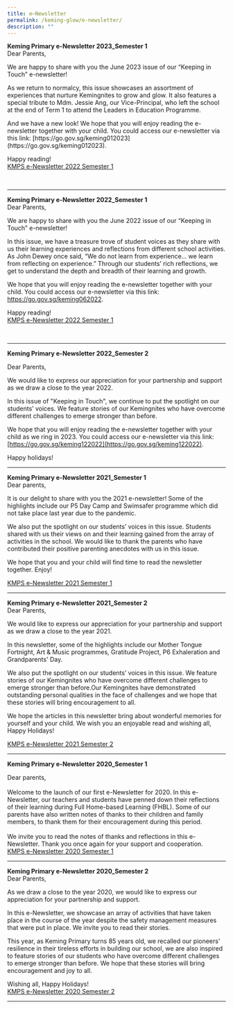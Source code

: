 ```yaml
---
title: e–Newsletter
permalink: /keming-glow/e-newsletter/
description: ""
---
```

<p><strong>Keming Primary e-Newsletter 2023_Semester 1</strong><br>Dear Parents,</p>
<p>We are happy to share with you the June 2023 issue of our “Keeping in Touch” e-newsletter!</p>
<p>As we return to normalcy, this issue showcases an assortment of experiences that nurture Kemingnites to grow and glow. It also features a special tribute to Mdm. Jessie Ang, our Vice-Principal, who left the school at the end of Term 1 to attend the Leaders in Education Programme.</p>
<p>And we have a new look!&nbsp;We hope that you will enjoy reading the e-newsletter together with your child. You could access our e-newsletter via this link: [https://go.gov.sg/keming012023](https://go.gov.sg/keming012023).</p>
<p>Happy reading!<br>
<a href="/files/newsletter_kmps_sem%202_full.pdf" target="">KMPS e-Newsletter 2022 Semester 1</a></p>
<br>
<hr>
<p><strong>Keming Primary e-Newsletter 2022_Semester 1</strong><br>Dear Parents,</p>
<p>We are happy to share with you the June 2022 issue of our “Keeping in Touch” e-newsletter!</p>
<p>In this issue, we have a treasure trove of student voices as they share with us their learning experiences and reflections from different school activities. As John Dewey once said, “We do not learn from experience… we learn from reflecting on experience.” Through our students’ rich reflections, we get to understand the depth and breadth of their learning and growth.</p>
<p>We hope that you will enjoy reading the e-newsletter together with your child. You could access our e-newsletter via this link: <a href="https://go.gov.sg/keming062022">https://go.gov.sg/keming062022</a>.</p>
<p>Happy reading!<br>
<a href="/files/newsletter_kmps_sem%202_full.pdf" target="">KMPS e-Newsletter 2022 Semester 1</a></p>
<br>
<hr>

**Keming Primary e-Newsletter 2022_Semester 2**

Dear Parents,

We would like to express our appreciation for your partnership and support as we draw a close to the year 2022.&nbsp;&nbsp;

In this issue of "Keeping in Touch", we continue to put the spotlight on our students’ voices. We feature stories of our Kemingnites who have overcome different challenges to emerge stronger than before. &nbsp;

We hope that you will enjoy reading the e-newsletter together with your child as we ring in 2023. You could access our e-newsletter via this link: [https://go.gov.sg/keming122022](https://go.gov.sg/keming122022).

Happy holidays!&nbsp;
<hr>
<p><strong>Keming Primary e-Newsletter 2021_Semester 1<br></strong>Dear parents,</p>
<p>It is our delight to share with you the 2021 e-newsletter! Some of the highlights include our P5 Day Camp and Swimsafer programme which did not take place last year due to the pandemic.</p>
<p>We also put the spotlight on our students’ voices in this issue. Students shared with us their views on and their learning gained from the array of activities in the school. We would like to thank the parents who have contributed their positive parenting anecdotes with us in this issue.</p>
<p>We hope that you and your child will find time to read the newsletter together. Enjoy!</p>
<p><a href="/files/Semester%201%20newsletter%202021.pdf" target="">KMPS e-Newsletter 2021 Semester 1</a></p>
<hr>

<p><strong>Keming Primary e-Newsletter 2021_Semester 2<br></strong>Dear Parents,</p>
<p>We would like to express our appreciation for your partnership and support as we draw a close to the year 2021.</p>
<p>In this newsletter, some of the highlights include our Mother Tongue Fortnight, Art &amp; Music programmes, Gratitude Project, P6 Exhaleration and Grandparents' Day.&nbsp;</p>
<p>We also put the spotlight on our students’ voices in this issue. We feature stories of our Kemingnites who have overcome different challenges to emerge stronger than before.Our Kemingnites have demonstrated outstanding personal qualities in the face of challenges and we hope that these stories will bring encouragement to all.</p>
<p>We hope the articles in this newsletter bring about wonderful memories for yourself and your child. We wish you an enjoyable read and wishing all, Happy Holidays!&nbsp;</p>
<p><a href="/files/2021%20Semester%202%20E-newsletter.pdf" target="">KMPS e-Newsletter 2021 Semester 2</a></p>
<hr>
<p><strong>Keming Primary e-Newsletter 2020_Semester 1</strong></p>
<p>Dear parents,<br><br>Welcome to the launch of our first e-Newsletter for 2020. In this e-Newsletter, our teachers and students have penned down their reflections of their learning during Full Home-based Learning (FHBL). Some of our parents have also written notes of thanks to their children and family members, to thank them for their encouragement during this period.<br><br>We invite you to read the notes of thanks and reflections in this e-Newsletter. Thank you once again for your support and cooperation.<br><a href="/files/KMPS%20e-Newsletter%202020_Sem%201.pdf" target="_blank" rel="noopener">KMPS e-Newsletter 2020 Semester 1</a></p>
<hr>
<p><strong>Keming Primary e-Newsletter 2020_Semester 2<br></strong>Dear Parents,</p>
<p>As we draw a close to the year 2020, we would like to express our appreciation for your partnership and support.</p>
<p>In this e-Newsletter, we showcase an array of activities that have taken place in the course of the year despite the safety management measures that were put in place. We invite you to read their stories.</p>
<p>This year, as Keming Primary turns 85 years old, we recalled our pioneers’ resilience in their tireless efforts in building our school, we are also inspired to feature stories of our students who have overcome different challenges to emerge stronger than before. We hope that these stories will bring encouragement and joy to all.</p>
<p>Wishing all, Happy Holidays!<br><a href="/files/newsletter_kmps_sem%202_full.pdf" target="_blank" rel="noopener">KMPS e-Newsletter 2020 Semester 2</a></p>
<hr>